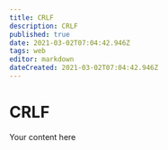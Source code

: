 ```yaml
---
title: CRLF 
description: CRLF 
published: true
date: 2021-03-02T07:04:42.946Z
tags: web
editor: markdown
dateCreated: 2021-03-02T07:04:42.946Z
---
```


# CRLF
Your content here